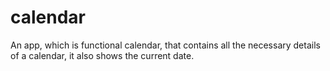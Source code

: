 # calendar
An app, which is functional calendar, that contains all the necessary details of a calendar, it also shows the current date.
